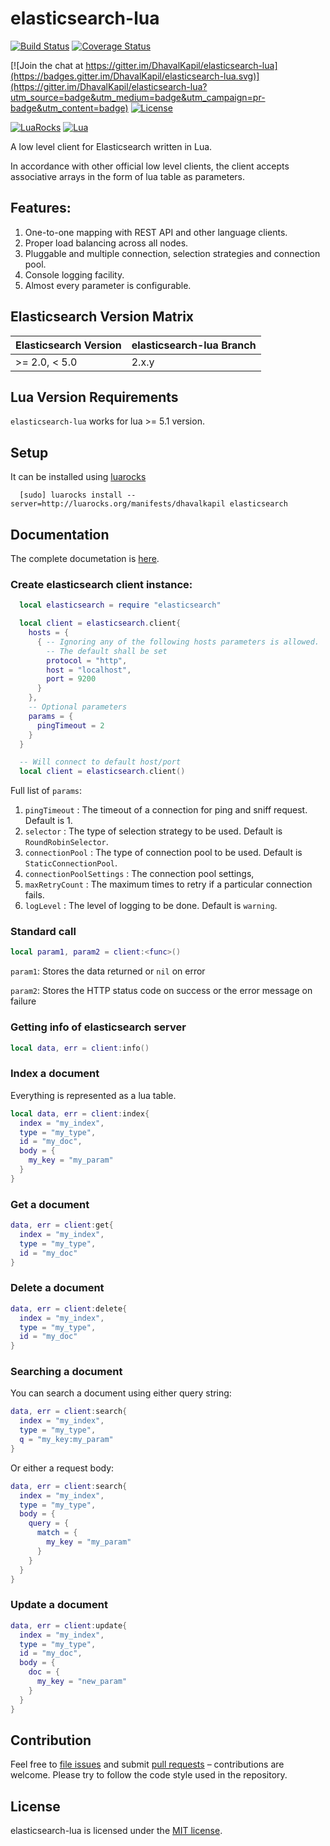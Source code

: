 # elasticsearch-lua 

[![Build Status](https://travis-ci.org/DhavalKapil/elasticsearch-lua.svg?branch=2.x.y)](https://travis-ci.org/DhavalKapil/elasticsearch-lua) [![Coverage Status](https://coveralls.io/repos/github/DhavalKapil/elasticsearch-lua/badge.svg?branch=2.x.y)](https://coveralls.io/github/DhavalKapil/elasticsearch-lua?branch=2.x.y)

[![Join the chat at https://gitter.im/DhavalKapil/elasticsearch-lua](https://badges.gitter.im/DhavalKapil/elasticsearch-lua.svg)](https://gitter.im/DhavalKapil/elasticsearch-lua?utm_source=badge&utm_medium=badge&utm_campaign=pr-badge&utm_content=badge) [![License](http://img.shields.io/badge/Licence-MIT-brightgreen.svg)](LICENSE)

[![LuaRocks](https://img.shields.io/badge/LuaRocks-2.4.1-blue.svg)](https://luarocks.org/modules/dhavalkapil/elasticsearch) [![Lua](https://img.shields.io/badge/Lua-5.1%2C%20JIT%2C%205.2%2C%205.3-blue.svg)](https://img.shields.io/badge/Lua-5.1%2C%20JIT%2C%205.2%2C%205.3-blue.svg)

A low level client for Elasticsearch written in Lua.

In accordance with other official low level clients, the client accepts associative arrays in the form of lua table as parameters.

## Features:

1. One-to-one mapping with REST API and other language clients.
2. Proper load balancing across all nodes.
3. Pluggable and multiple connection, selection strategies and connection pool.
4. Console logging facility.
5. Almost every parameter is configurable.

## Elasticsearch Version Matrix

| Elasticsearch Version | elasticsearch-lua Branch |
| --------------------- | ------------------------ |
| >= 2.0, < 5.0         | 2.x.y                    |

## Lua Version Requirements

`elasticsearch-lua` works for lua >= 5.1 version.

## Setup

It can be installed using [luarocks](https://luarocks.org)

```
  [sudo] luarocks install --server=http://luarocks.org/manifests/dhavalkapil elasticsearch
```

## Documentation

The complete documetation is [here](http://elasticsearch-lua.readthedocs.io/).

### Create elasticsearch client instance:

```lua
  local elasticsearch = require "elasticsearch"

  local client = elasticsearch.client{
    hosts = {
      { -- Ignoring any of the following hosts parameters is allowed.
        -- The default shall be set
        protocol = "http",
        host = "localhost",
        port = 9200
      }
    },
    -- Optional parameters
    params = {
      pingTimeout = 2
    }
  }
```

```lua
  -- Will connect to default host/port
  local client = elasticsearch.client()
```

Full list of `params`:

1. `pingTimeout` : The timeout of a connection for ping and sniff request. Default is 1.
2. `selector` : The type of selection strategy to be used. Default is `RoundRobinSelector`.
3. `connectionPool` : The type of connection pool to be used. Default is `StaticConnectionPool`.
4. `connectionPoolSettings` : The connection pool settings,
5. `maxRetryCount` : The maximum times to retry if a particular connection fails.
6. `logLevel` : The level of logging to be done. Default is `warning`.

### Standard call

```lua
local param1, param2 = client:<func>()
```

`param1`: Stores the data returned or `nil` on error

`param2`: Stores the HTTP status code on success or the error message on failure

### Getting info of elasticsearch server

```lua
local data, err = client:info()
```

### Index a document

Everything is represented as a lua table.

```lua
local data, err = client:index{
  index = "my_index",
  type = "my_type",
  id = "my_doc",
  body = {
    my_key = "my_param"
  }
}
```

### Get a document

```lua
data, err = client:get{
  index = "my_index",
  type = "my_type",
  id = "my_doc"
}
```

### Delete a document

```lua
data, err = client:delete{
  index = "my_index",
  type = "my_type",
  id = "my_doc"
}
```
### Searching a document

You can search a document using either query string:

```lua
data, err = client:search{
  index = "my_index",
  type = "my_type",
  q = "my_key:my_param"
}
```

Or either a request body:

```lua
data, err = client:search{
  index = "my_index",
  type = "my_type",
  body = {
    query = {
      match = {
        my_key = "my_param"
      }
    }
  }
}
```

### Update a document

```lua
data, err = client:update{
  index = "my_index",
  type = "my_type",
  id = "my_doc",
  body = {
    doc = {
      my_key = "new_param"
    }
  }
}
```

## Contribution

Feel free to [file issues](https://github.com/DhavalKapil/elasticsearch-lua/issues) and submit [pull requests](https://github.com/DhavalKapil/elasticsearch-lua/pulls) – contributions are welcome. Please try to follow the code style used in the repository.

## License

elasticsearch-lua is licensed under the [MIT license](https://dhaval.mit-license.org/2015/license.txt).

